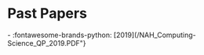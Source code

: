 # Past Papers


<div class="grid cards" markdown>
- :fontawesome-brands-python: [2019](/NAH_Computing-Science_QP_2019.PDF"}
</div>
